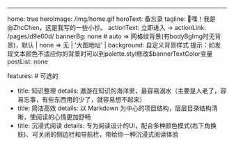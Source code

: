 ---
home: true
heroImage: /img/home.gif
heroText: 备忘录
tagline: 🚀嘿！我是@ZhcChen，这是我写的一些小抄。
actionText: 立即进入 →
actionLink: /pages/d9e60d/
bannerBg: none # auto => 网格纹背景(有bodyBgImg时无背景)，默认 | none => 无 | '大图地址' | background: 自定义背景样式       提示：如发现文本颜色不适应你的背景时可以到palette.styl修改$bannerTextColor变量
postList: none

features: # 可选的
  - title: 知识整理
    details: 遨游在知识的海洋里，最容易溺水（主要是人老了，容易忘事，有些东西用的少了，就容易想不起来）
  - title: 简洁高效
    details: 以 Markdown 为中心的项目结构，层层目录结构清晰，使阅读的心情更加舒畅
  - title: 沉浸式阅读
    details: 专为阅读设计的UI，配合多种颜色模式(右下角换肤)、可关闭的侧边栏和导航栏，带给你一种沉浸式阅读体验
